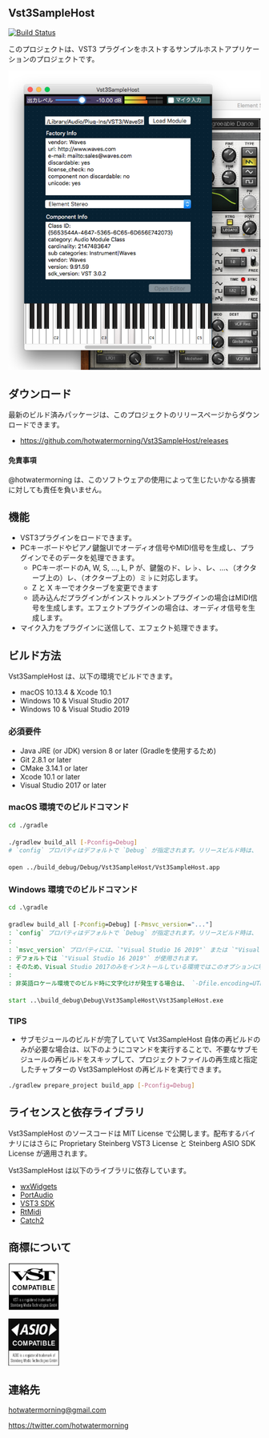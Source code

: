 ## Vst3SampleHost

[![Build Status](https://dev.azure.com/vst3host-dev/vst3host-dev/_apis/build/status/hotwatermorning.Vst3SampleHost?branchName=master)](https://dev.azure.com/vst3host-dev/vst3host-dev/_build/latest?definitionId=1&branchName=master)

このプロジェクトは、VST3 プラグインをホストするサンプルホストアプリケーションのプロジェクトです。

![ScreenShot](./misc/ScreenShot.png)

## ダウンロード

最新のビルド済みパッケージは、このプロジェクトのリリースページからダウンロードできます。

* https://github.com/hotwatermorning/Vst3SampleHost/releases

#### 免責事項
@hotwatermorning は、このソフトウェアの使用によって生じたいかなる損害に対しても責任を負いません。

## 機能

* VST3プラグインをロードできます。
* PCキーボードやピアノ鍵盤UIでオーディオ信号やMIDI信号を生成し、プラグインでそのデータを処理できます。
    * PCキーボードのA, W, S, ..., L, P が、鍵盤のド、レ♭、レ、...、（オクターブ上の）レ、（オクターブ上の）ミ♭に対応します。
    * Z と X キーでオクターブを変更できます
    * 読み込んだプラグインがインストゥルメントプラグインの場合はMIDI信号を生成します。エフェクトプラグインの場合は、オーディオ信号を生成します。
* マイク入力をプラグインに送信して、エフェクト処理できます。

## ビルド方法

Vst3SampleHost は、以下の環境でビルドできます。

* macOS 10.13.4 & Xcode 10.1
* Windows 10 & Visual Studio 2017
* Windows 10 & Visual Studio 2019

### 必須要件

* Java JRE (or JDK) version 8 or later (Gradleを使用するため)
* Git 2.8.1 or later
* CMake 3.14.1 or later
* Xcode 10.1 or later
* Visual Studio 2017 or later

### macOS 環境でのビルドコマンド

```sh
cd ./gradle

./gradlew build_all [-Pconfig=Debug]
# `config` プロパティはデフォルトで `Debug` が指定されます。リリースビルド時は、 `-Pconfig=Release` を指定します。

open ../build_debug/Debug/Vst3SampleHost/Vst3SampleHost.app
```

### Windows 環境でのビルドコマンド

```bat
cd .\gradle

gradlew build_all [-Pconfig=Debug] [-Pmsvc_version="..."]
: `config` プロパティはデフォルトで `Debug` が指定されます。リリースビルド時は、 `-Pconfig=Release` を指定します。
:
: `msvc_version` プロパティには、`"Visual Studio 16 2019"` または `"Visual Studio 15 2017"` を指定できます。
: デフォルトでは `"Visual Studio 16 2019"` が使用されます。
: そのため、Visual Studio 2017のみをインストールしている環境ではこのオプションに明示的に `"Visual Studio 15 2017"` を指定してください。
:
: 非英語ロケール環境でのビルド時に文字化けが発生する場合は、 `-Dfile.encoding=UTF-8` オプションを追加してください。

start ..\build_debug\Debug\Vst3SampleHost\Vst3SampleHost.exe
```

### TIPS

* サブモジュールのビルドが完了していて Vst3SampleHost 自体の再ビルドのみが必要な場合は、以下のようにコマンドを実行することで、不要なサブモジュールの再ビルドをスキップして、プロジェクトファイルの再生成と指定したチャプターの Vst3SampleHost の再ビルドを実行できます。

```sh
./gradlew prepare_project build_app [-Pconfig=Debug]
```

## ライセンスと依存ライブラリ

Vst3SampleHost のソースコードは MIT License で公開します。配布するバイナリにはさらに Proprietary Steinberg VST3 License と Steinberg ASIO SDK License が適用されます。

Vst3SampleHost は以下のライブラリに依存しています。

* [wxWidgets](http://www.wxwidgets.org/)
* [PortAudio](http://www.portaudio.com/)
* [VST3 SDK](https://github.com/steinbergmedia/vst3sdk)
* [RtMidi](https://github.com/thestk/rtmidi)
* [Catch2](https://github.com/catchorg/Catch2)

## 商標について

<img src="./misc/VST_Compatible_Logo_Steinberg_with_TM_negative.png" width="20%" height="20%" alt="VST Compatible Logo"></img>

<img src="./misc/ASIO-compatible-logo-Steinberg-TM-BW.jpg" width="20%" height="20%" alt="ASIO Compatible Logo"></img>

## 連絡先

hotwatermorning@gmail.com

https://twitter.com/hotwatermorning


